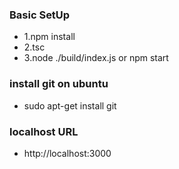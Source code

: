 ### Basic SetUp ###
* 1.npm install
* 2.tsc
* 3.node ./build/index.js or npm start

### install git on ubuntu ###
* sudo apt-get install git
### localhost  URL ###
* http://localhost:3000
